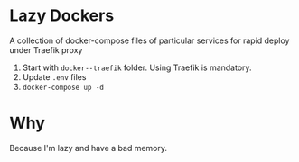 # Lazy Dockers
A collection of docker-compose files of particular services for rapid deploy under Traefik proxy

1. Start with `docker--traefik` folder. Using Traefik is mandatory.
3. Update `.env` files
4. `docker-compose up -d`

# Why
Because I'm lazy and have a bad memory.